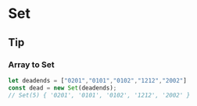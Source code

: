 # Set


## Tip

### Array to Set

```js
let deadends = ["0201","0101","0102","1212","2002"]
const dead = new Set(deadends);
// Set(5) { '0201', '0101', '0102', '1212', '2002' }
```